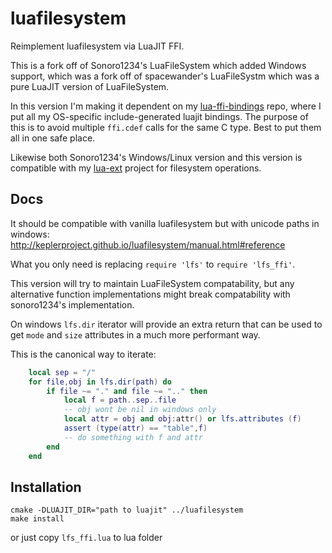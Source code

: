 # luafilesystem

Reimplement luafilesystem via LuaJIT FFI.

This is a fork off of Sonoro1234's LuaFileSystem which added Windows support,
which was a fork off of spacewander's LuaFileSystm which was a pure LuaJIT version of LuaFileSystem.

In this version I'm making it dependent on my [lua-ffi-bindings](https://github.com/thenumbernine/lua-ffi-bindings) repo, where I put all my OS-specific include-generated luajit bindings.
The purpose of this is to avoid multiple `ffi.cdef` calls for the same C type.  Best to put them all in one safe place.

Likewise both Sonoro1234's Windows/Linux version and this version is compatible with my [lua-ext](https://github.com/thenumbernine/lua-ext) project for filesystem operations.

## Docs

It should be compatible with vanilla luafilesystem but with unicode paths in windows:
http://keplerproject.github.io/luafilesystem/manual.html#reference

What you only need is replacing `require 'lfs'` to `require 'lfs_ffi'`.

This version will try to maintain LuaFileSystem compatability, but any alternative function implementations might break compatability with sonoro1234's implementation.

On windows `lfs.dir` iterator will provide an extra return that can be used to get `mode` and `size` attributes in a much more performant way.

This is the canonical way to iterate:

```Lua
    local sep = "/"
    for file,obj in lfs.dir(path) do
        if file ~= "." and file ~= ".." then
            local f = path..sep..file
            -- obj wont be nil in windows only
            local attr = obj and obj:attr() or lfs.attributes (f)
            assert (type(attr) == "table",f)
            -- do something with f and attr
        end
    end
```

## Installation

```
cmake -DLUAJIT_DIR="path to luajit" ../luafilesystem
make install
```

or just copy `lfs_ffi.lua` to lua folder
